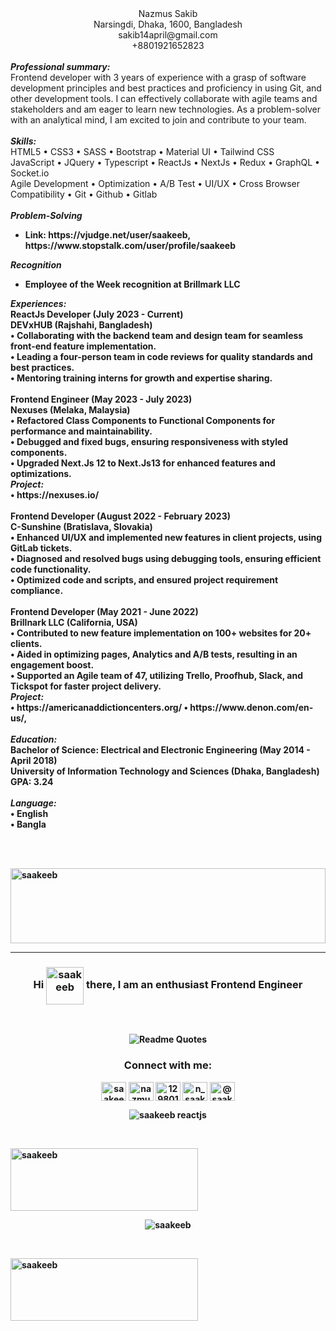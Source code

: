 <div align="center">
  <div style="display: block; margin: auto;">
    <div>
      <div>
        <div>
          Nazmus Sakib
        </div>
      </div>
    </div>
    <div>
      <div>
        <div class="address">
          <div>
            <span>Narsingdi, Dhaka, 1600, Bangladesh</span>
          </div>
          <div>
            <span dependency="EMAIL" class="field">sakib14april@gmail.com</span>
          </div>
          <div>
            <span class="field">+8801921652823</span>
          </div>
        </div>
      </div>
    </div>
  </div>
</div>
<br />
<div>
  <div>
    <b><i>Professional summary:</i></b>
  </div>
  <div>
    <div>
      Frontend developer with 3 years of experience with a grasp of software
      development principles and best practices and proficiency in using Git,
      and other development tools. I can effectively collaborate with agile
      teams and stakeholders and am eager to learn new technologies. As a
      problem-solver with an analytical mind, I am excited to join and
      contribute to your team.
    </div>
  </div>
</div>
<br />
<div>
  <div>
    <div>
      <b><i>Skills:</i></b>
    </div>
  </div>
  <div>
    HTML5 • CSS3 • SASS • Bootstrap • Material UI • Tailwind CSS
    <br />
    JavaScript • JQuery • Typescript • ReactJs • NextJs • Redux • GraphQL • Socket.io
    <br />
    Agile Development • Optimization • A/B Test • UI/UX • Cross Browser Compatibility • Git • Github • Gitlab
  </div>
</div>
<br />
<div>
  <div>
    <div>
      <b><i>Problem-Solving</i>
    </div>
    <ul>
      <li class="level-2">
        Link: https://vjudge.net/user/saakeeb,
        https://www.stopstalk.com/user/profile/saakeeb<br />
      </li>
    </ul>
    <div>
      <strong><em>Recognition</em></strong>
    </div>
    <ul>
      <li class="level-2">
        <div>
          Employee of the Week recognition at Brillmark LLC
        </div>
      </li>
    </ul>
  </div>
</div>
<div>
  <div>
    <b><i>Experiences:</i></b>
  </div>
</div>
<div>
  <div>
    <div>
      ReactJs Developer (July 2023 - Current)<br />DEVxHUB (Rajshahi, Bangladesh)
    </div>
    <span>
      • Collaborating with the backend team and design team for seamless
      front-end feature implementation. <br />• Leading a four-person team in code
      reviews for quality standards and best practices. <br />• Mentoring training
      interns for growth and expertise sharing.
    </span>
  </div>
</div>
<br />
<div>
  <div>
    <div>
      Frontend Engineer (May 2023 - July 2023)<br />Nexuses (Melaka, Malaysia)
    </div>
    <span>
      • Refactored Class Components to Functional Components for performance and
      maintainability. <br />• Debugged and fixed bugs, ensuring responsiveness
      with styled components. <br />• Upgraded Next.Js 12 to Next.Js13 for
      enhanced features and optimizations.
    </span>
  </div>
  <div>
    <b><i>Project:</i></b><br />
    • https://nexuses.io/
  </div>
</div>
<br/>
<div>
  <div>
    <div>
      Frontend Developer (August 2022 - February 2023)<br />C-Sunshine
      (Bratislava, Slovakia)
    </div>
    <div>
      • Enhanced UI/UX and implemented new features in client projects, using
      GitLab tickets. <br />• Diagnosed and resolved bugs using debugging tools,
      ensuring efficient code functionality. <br />• Optimized code and scripts,
      and ensured project requirement compliance.
    </div>
  </div>
</div>
<br/>
<div>
  <div>
    <div>
      Frontend Developer (May 2021 - June 2022)<br />Brillnark LLC (California,
      USA)
    </div>
    <div>
      • Contributed to new feature implementation on 100+ websites for 20+
      clients. <br />• Aided in optimizing pages, Analytics and A/B tests,
      resulting in an engagement boost. <br />• Supported an Agile team of 47,
      utilizing Trello, Proofhub, Slack, and Tickspot for faster project
      delivery.
    </div>
  </div>
  <div>
    <b><i>Project:</i></b><br />
    • https://americanaddictioncenters.org/ • https://www.denon.com/en-us/,
  </div>
</div>
<br />
<div>
    <b><i>Education:</i></b>
</div>
<div>
  <div>
    Bachelor of Science: Electrical and Electronic Engineering (May 2014 - April 2018)
  </div>
  <div>
    University of Information Technology and Sciences (Dhaka, Bangladesh)
  </div>
  <div>
    GPA: 3.24
  </div>
</div>
<br />
<div>
    <b><i>Language:</i></b>
</div>
<div>
  <span>
    • English 
  </span>
	<br/>
  <span>
    • Bangla
  </span>
</div>



<br /><br />

<a href="https://nazmus-home.netlify.app/" target="_blank">
  <img src="https://user-images.githubusercontent.com/60483192/236107328-8bd4fc5d-561a-402f-9c7b-cc1b3c05d4d3.svg" alt="saakeeb" style="width: 100%; display: block; margin: auto; height: 120px">
</a>
<hr />
<h3 align="center">Hi <img align="center" src="https://user-images.githubusercontent.com/18350557/176309783-0785949b-9127-417c-8b55-ab5a4333674e.gif" alt="saakeeb" height="60" width="60" /> there, I am an enthusiast Frontend Engineer</h3>
<br />

<p align="center">
  <img src="https://quotes-github-readme.vercel.app/api?type=horizontal&theme=dark" alt="Readme Quotes">
</p>

<h3 align="center">Connect with me:</h3>
<p align="center">
  <a href="https://twitter.com/saakeeb" target="_blank"><img align="center" src="https://cdn.jsdelivr.net/npm/simple-icons@3.0.1/icons/twitter.svg" alt="saakeeb @saakeeb medium @dev.saakeeb @nazmus-sakib-developer frontend developer" height="30" width="40" /></a>
  <a href="https://linkedin.com/in/nazmus-sakib-developer" target="_blank"><img align="center" src="https://cdn.jsdelivr.net/npm/simple-icons@3.0.1/icons/linkedin.svg" alt="nazmus-sakib-developer @saakeeb medium @dev.saakeeb @nazmus-sakib-developer frontend developer" height="30" width="40" /></a>
  <a href="https://stackoverflow.com/users/12980133" target="_blank"><img align="center" src="https://cdn.jsdelivr.net/npm/simple-icons@3.0.1/icons/stackoverflow.svg" alt="12980133 @saakeeb medium @dev.saakeeb @nazmus-sakib-developer frontend developer" height="30" width="40" /></a>
  <a href="https://instagram.com/n_saakeeb" target="_blank"><img align="center" src="https://cdn.jsdelivr.net/npm/simple-icons@3.0.1/icons/instagram.svg" alt="n_saakeeb @saakeeb medium @dev.saakeeb @nazmus-sakib-developer frontend developer" height="30" width="40" /></a>
  <a href="https://saakeeb.medium.com/" target="_blank"><img align="center" src="https://cdn.jsdelivr.net/npm/simple-icons@3.0.1/icons/medium.svg" alt="@saakeeb medium @dev.saakeeb @nazmus-sakib-developer frontend developer" height="30" width="40" /></a>
</p>

<p align="center"> <img src="https://komarev.com/ghpvc/?username=saakeeb&label=Profile%20views&color=0e75b6&style=flat" alt="saakeeb reactjs" /> </p>
<br />
<p style="display: flex; justify-content: center; align-items: center; height: 100px; width: 300px;">
  <img src="https://github-readme-stats.vercel.app/api?username=saakeeb&count_private=true&show_icons=true" alt="saakeeb" style="height: 100%; width: 100%;">
</p>
<p align="center">
  <img src="https://github-readme-stats.vercel.app/api?username=saakeeb&count_private=true&show_icons=true" alt="saakeeb">
</p>
<br />

<p style="display: flex; justify-content: center; align-items: center; height: 100px; width: 300px;">
  <img src="https://github-readme-stats.vercel.app/api/top-langs?username=saakeeb&show_icons=true&locale=en&layout=donut" alt="saakeeb" style="height: 100%; width: 100%;">
</p>
